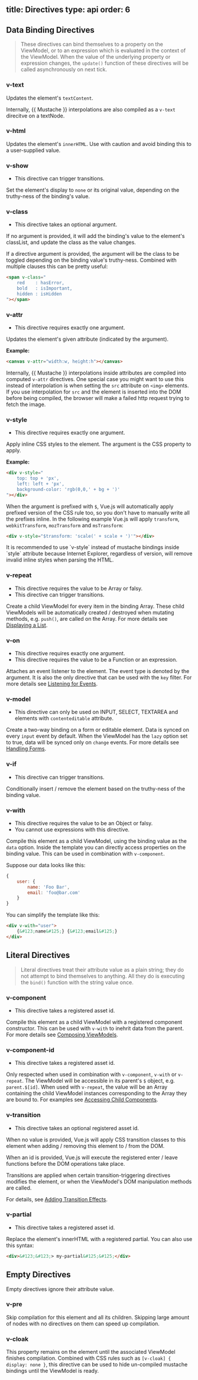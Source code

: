 title: Directives
type: api
order: 6
---

## Data Binding Directives

> These directives can bind themselves to a property on the ViewModel, or to an expression which is evaluated in the context of the ViewModel. When the value of the underlying property or expression changes, the `update()` function of these directives will be called asynchronously on next tick.

### v-text

Updates the element's `textContent`.

Internally, &#123;&#123; Mustache &#125;&#125; interpolations are also compiled as a `v-text` direcitve on a textNode.

### v-html

Updates the element's `innerHTML`. Use with caution and avoid binding this to a user-supplied value.

### v-show

- This directive can trigger transitions.

Set the element's display to `none` or its original value, depending on the truthy-ness of the binding's value.

### v-class

- This directive takes an optional argument.

If no argument is provided, it will add the binding's value to the element's classList, and update the class as the value changes.

If a directive argument is provided, the argument will be the class to be toggled depending on the binding value's truthy-ness. Combined with multiple clauses this can be pretty useful:

``` html
<span v-class="
    red    : hasError,
    bold   : isImportant,
    hidden : isHidden
"></span>
```

### v-attr

- This directive requires exactly one argument.

Updates the element's given attribute (indicated by the argument).

**Example:**

``` html
<canvas v-attr="width:w, height:h"></canvas>
```

Internally, &#123;&#123; Mustache &#125;&#125; interpolations inside attributes are compiled into computed `v-attr` directives. One special case you might want to use this instead of interpolation is when setting the `src` attribute on `<img>` elements. If you use interpolation for `src` and the element is inserted into the DOM before being compiled, the browser will make a failed http request trying to fetch the image.

### v-style

- This directive requires exactly one argument.

Apply inline CSS styles to the element. The argument is the CSS property to apply.

**Example:**

``` html
<div v-style="
    top: top + 'px',
    left: left + 'px',
    background-color: 'rgb(0,0,' + bg + ')'
"></div>
```

When the argument is prefixed with `$`, Vue.js will automatically apply prefixed version of the CSS rule too, so you don't have to manually write all the prefixes inline. In the following example Vue.js will apply `transform`, `webkitTransform`, `mozTransform` and `msTransform`:

``` html
<div v-style="$transform: 'scale(' + scale + ')'"></div>
```

<p class="tip">It is recommended to use `v-style` instead of mustache bindings inside `style` attribute because Internet Explorer, regardless of version, will remove invalid inline styles when parsing the HTML.</p>

### v-repeat

- This directive requires the value to be Array or falsy.
- This directive can trigger transitions.

Create a child ViewModel for every item in the binding Array. These child ViewModels will be automatically created / destroyed when mutating methods, e.g. `push()`, are called on the Array. For more details see [Displaying a List](/guide/list.html).

### v-on

- This directive requires exactly one argument.
- This directive requires the value to be a Function or an expression.

Attaches an event listener to the element. The event type is denoted by the argument. It is also the only directive that can be used with the `key` filter. For more details see [Listening for Events](/guide/events.html).

### v-model

- This directive can only be used on INPUT, SELECT, TEXTAREA and elements with `contenteditable` attribute.

Create a two-way binding on a form or editable element. Data is synced on every `input` event by default. When the ViewModel has the `lazy` option set to true, data will be synced only on `change` events. For more details see [Handling Forms](/guide/forms.html).

### v-if

- This directive can trigger transitions.

Conditionally insert / remove the element based on the truthy-ness of the binding value.

### v-with

- This directive requires the value to be an Object or falsy.
- You cannot use expressions with this directive.

Compile this element as a child ViewModel, using the binding value as the `data` option. Inside the template you can directly access properties on the binding value. This can be used in combination with `v-component`.

Suppose our data looks like this:

``` js
{
    user: {
        name: 'Foo Bar',
        email: 'foo@bar.com'
    }
}
```

You can simplify the template like this:

``` html
<div v-with="user">
    {&#123;name&#125;} {&#123;email&#125;}
</div>
```

## Literal Directives

> Literal directives treat their attribute value as a plain string; they do not attempt to bind themselves to anything. All they do is executing the `bind()` function with the string value once.

### v-component

- This directive takes a registered asset id.

Compile this element as a child ViewModel with a registered component constructor. This can be used with `v-with` to inehrit data from the parent. For more details see [Composing ViewModels](/guide/composition.html).

### v-component-id

- This directive takes a registered asset id.

Only respected when used in combination with `v-component`, `v-with` or `v-repeat`. The ViewModel will be accessible in its parent's `$` object, e.g. `parent.$[id]`. When used with `v-repeat`, the value will be an Array containing the child ViewModel instances corresponding to the Array they are bound to. For examples see [Accessing Child Components](/guide/composition.html#Accessing_Child_Components).

### v-transition

- This directive takes an optional registered asset id.

When no value is provided, Vue.js will apply CSS transition classes to this element when adding / removing this element to / from the DOM.

When an id is provided, Vue.js will execute the registered enter / leave functions before the DOM operations take place.

Transitions are applied when certain transition-triggering directives modifies the element, or when the ViewModel's DOM manipulation methods are called.

For details, see [Adding Transition Effects](/guide/transitions.html).

### v-partial

- This directive takes a registered asset id.

Replace the element's innerHTML with a registered partial. You can also use this syntax:

``` html
<div>&#123;&#123;> my-partial&#125;&#125;</div>
```

## Empty Directives

Empty directives ignore their attribute value.

### v-pre

Skip compilation for this element and all its children. Skipping large amount of nodes with no directives on them can speed up compilation.

### v-cloak

This property remains on the element until the associated ViewModel finishes compilation. Combined with CSS rules such as `[v-cloak] { display: none }`, this directive can be used to hide un-compiled mustache bindings until the ViewModel is ready.
